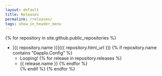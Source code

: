 ```yaml
---
layout: default
title: Releases
permalink: /releases/
tags: show_in_header_menu
---
```


{% for repository in site.github.public_repositories %}
  * [{{ repository.name }}]({{ repository.html_url }})
	{% if repository.name contains "Dapplo.Config" %}
	* Looping!
	{% for release in repository.releases %}
    * {{ release.name }}
	{% endfor %}		
	{% endif %}
{% endfor %}

